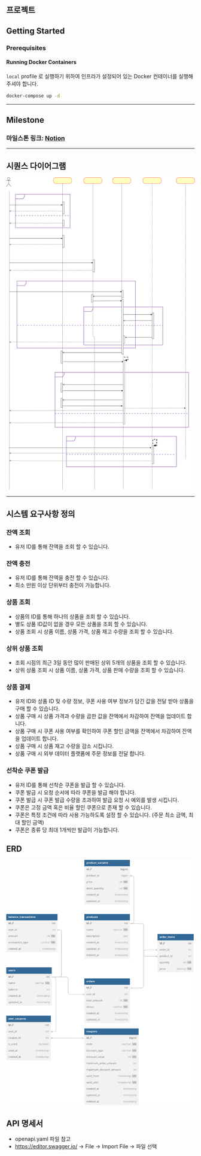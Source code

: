 ## 프로젝트

## Getting Started

### Prerequisites

#### Running Docker Containers

`local` profile 로 실행하기 위하여 인프라가 설정되어 있는 Docker 컨테이너를 실행해주셔야 합니다.

```bash
docker-compose up -d
```
---
## Milestone
### 마일스톤 링크: [Notion](https://www.notion.so/f9f21f9c7ade404e9d769986f7b2617e?pvs=4)

---
## 시퀀스 다이어그램
![Sequence Diagram](static/SequenceDiagram.svg)

---
## 시스템 요구사항 정의

### 잔액 조회
* 유저 ID를 통해 잔액을 조회 할 수 있습니다.

### 잔액 충전
* 유저 ID를 통해 잔액을 충전 할 수 있습니다.
* 최소 만원 이상 단위부터 충전이 가능합니다.

### 상품 조회
* 상품의 ID를 통해 하나의 상품을 조회 할 수 있습니다.
* 별도 상품 ID값이 없을 경우 모든 상품을 조회 할 수 있습니다.
* 상품 조회 시 상품 이름, 상품 가격, 상품 재고 수량을 조회 할 수 있습니다.

### 상위 상품 조회
* 조회 시점의 최근 3일 동안 많이 판매된 상위 5개의 상품을 조회 할 수 있습니다.
* 상위 상품 조회 시 상품 이름, 상품 가격, 상품 판매 수량을 조회 할 수 있습니다.

### 상품 결제
* 유저 ID와 상품 ID 및 수량 정보, 쿠폰 사용 여부 정보가 담긴 값을 전달 받아 상품을 구매 할 수 있습니다.
* 상품 구매 시 상품 가격과 수량을 곱한 값을 잔액에서 차감하여 잔액을 업데이트 합니다.
* 상품 구매 시 쿠폰 사용 여부를 확인하여 쿠폰 할인 금액을 잔액에서 차감하여 잔액을 업데이트 합니다.
* 상품 구매 시 상품 재고 수량을 감소 시킵니다.
* 상품 구매 시 외부 데이터 플랫폼에 주문 정보를 전달 합니다.

### 선착순 쿠폰 발급
* 유저 ID를 통해 선착순 쿠폰을 발급 할 수 있습니다.
* 쿠폰 발급 시 요청 순서에 따라 쿠폰을 발급 해야 합니다.
* 쿠폰 발급 시 쿠폰 발급 수량을 초과하여 발급 요청 시 예외를 발생 시킵니다.
* 쿠폰은 고정 금액 혹은 비율 할인 쿠폰으로 존재 할 수 있습니다.
* 쿠폰은 특정 조건에 따라 사용 가능하도록 설정 할 수 있습니다. (주문 최소 금액, 최대 할인 금액)
* 쿠폰은 종류 당 최대 1개씩만 발급이 가능합니다.

## ERD
![ERD](static/E-commerce-ERD.svg)

## API 명세서
* openapi.yaml 파일 참고
* https://editor.swagger.io/ -> File -> Import File -> 파일 선택